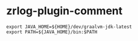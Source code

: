 # zrlog-plugin-comment

```shell
export JAVA_HOME=${HOME}/dev/graalvm-jdk-latest
export PATH=${JAVA_HOME}/bin:$PATH
```